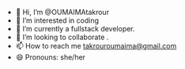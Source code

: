 - 👋 Hi, I’m @OUMAIMAtakrour
- 👀 I’m interested in coding
- 🌱 I’m currently a fullstack developer.
- 💞️ I’m looking to collaborate .
- 📫 How to reach me takrouroumaima@gmail.com
- 😄 Pronouns: she/her

<!---
OUMAIMAtakrour/OUMAIMAtakrour is a ✨ special ✨ repository because its `README.md` (this file) appears on your GitHub profile.
You can click the Preview link to take a look at your changes.
--->
